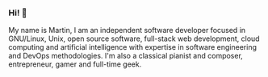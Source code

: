 ### Hi! 👋

My name is Martin, I am an independent software developer focused in GNU/Linux, Unix, open source software, full-stack web development, cloud computing and artificial intelligence with expertise in software engineering and DevOps methodologies. I'm also a classical pianist and composer, entrepreneur, gamer and full-time geek.
